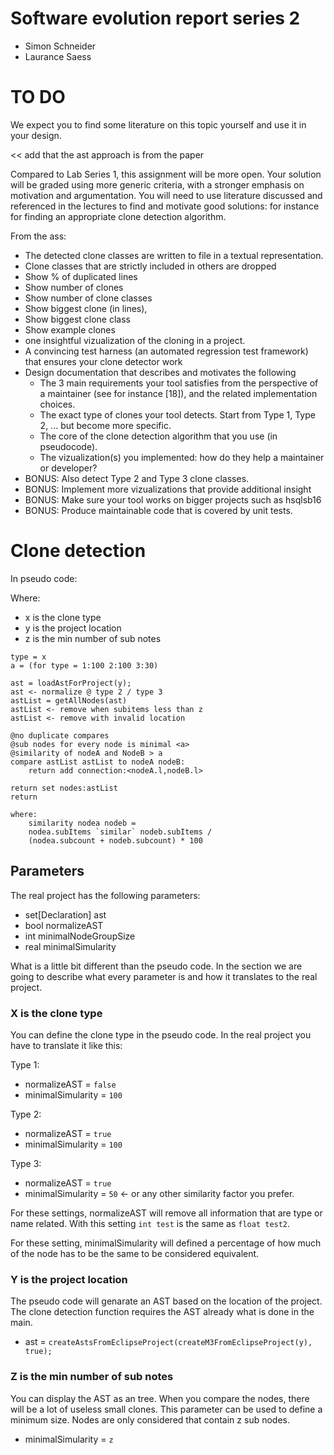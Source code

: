 # Software evolution report series 2
- Simon Schneider
- Laurance Saess

# TO DO
We expect
you to find some literature on this topic yourself and use it in your design.

<< add that the ast approach is from the paper

Compared to Lab Series 1, this assignment will be more open. Your solution
will be graded using more generic criteria, with a stronger emphasis on motivation
and argumentation. You will need to use literature discussed and referenced in the
lectures to find and motivate good solutions: for instance for finding an appropriate
clone detection algorithm.

From the ass:
* The detected clone classes are written to file in a textual representation.
* Clone classes that are strictly included in others are dropped
* Show % of duplicated lines
* Show number of clones
* Show number of clone classes
* Show biggest clone (in lines),
* Show biggest clone class
* Show example clones
* one insightful vizualization of the cloning in a project.
* A convincing test harness (an automated regression test framework) that ensures your clone detector work
* Design documentation that describes and motivates the following
	* The 3 main requirements your tool satisfies from the perspective of a maintainer (see for instance [18]), and the related implementation choices.
	* The exact type of clones your tool detects. Start from Type 1, Type 2, ... but become more specific.
	* The core of the clone detection algorithm that you use (in pseudocode).
	* The vizualization(s) you implemented: how do they help a maintainer or developer?
* BONUS: Also detect Type 2 and Type 3 clone classes.
* BONUS: Implement more vizualizations that provide additional insight
* BONUS: Make sure your tool works on bigger projects such as hsqlsb16
* BONUS: Produce maintainable code that is covered by unit tests.

# Clone detection

In pseudo code:

Where:
* x is the clone type
* y is the project location
* z is the min number of sub notes

```
type = x
a = (for type = 1:100 2:100 3:30)

ast = loadAstForProject(y);
ast <- normalize @ type 2 / type 3
astList = getAllNodes(ast)
astList <- remove when subitems less than z
astList <- remove with invalid location

@no duplicate compares
@sub nodes for every node is minimal <a>
@similarity of nodeA and NodeB > a
compare astList astList to nodeA nodeB:
	return add connection:<nodeA.l,nodeB.l>

return set nodes:astList
return

where:
	similarity nodea nodeb =
	nodea.subItems `similar` nodeb.subItems /
	(nodea.subcount + nodeb.subcount) * 100
```

## Parameters

The real project has the following parameters:
* set[Declaration] ast
* bool normalizeAST
* int minimalNodeGroupSize
* real minimalSimularity

What is a little bit different than the pseudo code. In the section we are going to describe what every parameter is and how it translates to the real project.

### X is the clone type

You can define the clone type in the pseudo code. In the real project you have to translate it like this:

Type 1:
* normalizeAST = ```false```
* minimalSimularity = ```100```

Type 2:
* normalizeAST = ```true```
* minimalSimularity = ```100```

Type 3:
* normalizeAST = ```true```
* minimalSimularity = ```50``` <- or any other similarity factor you prefer.

For these settings, normalizeAST will remove all information that are type or name related. With this setting `int test` is the same as `float test2`.

For these setting, minimalSimularity will defined a percentage of how much of the node has to be the same to be considered equivalent.

### Y is the project location

The pseudo code will genarate an AST based on the location of the project. The clone detection function requires the AST already what is done in the main.

* ast = ```createAstsFromEclipseProject(createM3FromEclipseProject(y), true);```

### Z is the min number of sub notes

You can display the AST as an tree. When you compare the nodes, there will be a lot of useless small clones. This parameter can be used to define a minimum size. Nodes are only considered that contain z sub nodes.

* minimalSimularity = ```z```
